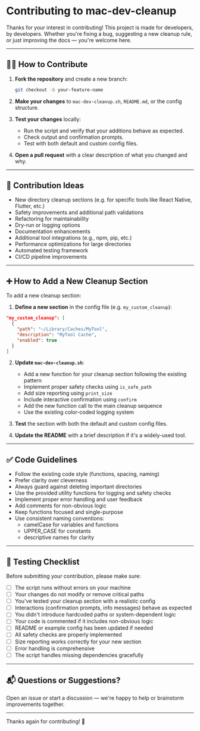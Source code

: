 # Contributing to mac-dev-cleanup

Thanks for your interest in contributing! This project is made for developers, by developers. Whether you're fixing a bug, suggesting a new cleanup rule, or just improving the docs — you're welcome here.

---

## 🙋‍♂️ How to Contribute

1. **Fork the repository** and create a new branch:

   ```bash
   git checkout -b your-feature-name
   ```

2. **Make your changes** to `mac-dev-cleanup.sh`, `README.md`, or the config structure.

3. **Test your changes** locally:

   - Run the script and verify that your additions behave as expected.
   - Check output and confirmation prompts.
   - Test with both default and custom config files.

4. **Open a pull request** with a clear description of what you changed and why.

---

## 🧠 Contribution Ideas

- New directory cleanup sections (e.g. for specific tools like React Native, Flutter, etc.)
- Safety improvements and additional path validations
- Refactoring for maintainability
- Dry-run or logging options
- Documentation enhancements
- Additional tool integrations (e.g., npm, pip, etc.)
- Performance optimizations for large directories
- Automated testing framework
- CI/CD pipeline improvements

---

## ➕ How to Add a New Cleanup Section

To add a new cleanup section:

1. **Define a new section** in the config file (e.g. `my_custom_cleanup`):

```json
"my_custom_cleanup": [
  {
    "path": "~/Library/Caches/MyTool",
    "description": "MyTool Cache",
    "enabled": true
  }
]
```

2. **Update `mac-dev-cleanup.sh`**:

   - Add a new function for your cleanup section following the existing pattern
   - Implement proper safety checks using `is_safe_path`
   - Add size reporting using `print_size`
   - Include interactive confirmation using `confirm`
   - Add the new function call to the main cleanup sequence
   - Use the existing color-coded logging system

3. **Test** the section with both the default and custom config files.

4. **Update the README** with a brief description if it's a widely-used tool.

---

## ✅ Code Guidelines

- Follow the existing code style (functions, spacing, naming)
- Prefer clarity over cleverness
- Always guard against deleting important directories
- Use the provided utility functions for logging and safety checks
- Implement proper error handling and user feedback
- Add comments for non-obvious logic
- Keep functions focused and single-purpose
- Use consistent naming conventions:
  - camelCase for variables and functions
  - UPPER_CASE for constants
  - descriptive names for clarity

---

## 🧪 Testing Checklist

Before submitting your contribution, please make sure:

- [ ] The script runs without errors on your machine
- [ ] Your changes do not modify or remove critical paths
- [ ] You've tested your cleanup section with a realistic config
- [ ] Interactions (confirmation prompts, info messages) behave as expected
- [ ] You didn't introduce hardcoded paths or system-dependent logic
- [ ] Your code is commented if it includes non-obvious logic
- [ ] README or example config has been updated if needed
- [ ] All safety checks are properly implemented
- [ ] Size reporting works correctly for your new section
- [ ] Error handling is comprehensive
- [ ] The script handles missing dependencies gracefully

---

## 📬 Questions or Suggestions?

Open an issue or start a discussion — we're happy to help or brainstorm improvements together.

---

Thanks again for contributing! 💪
